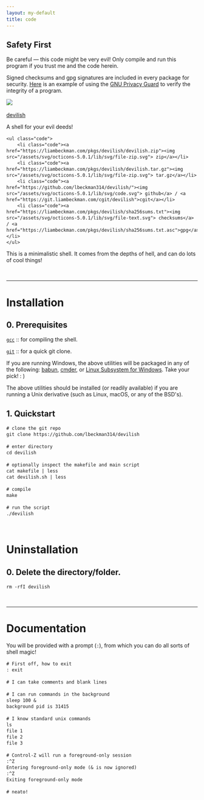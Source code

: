 ```yaml
---
layout: my-default
title: code
---
```


<div class="safety">
    <h2>Safety First</h2>
    <p>
        Be careful — this code might be very evil! Only compile and run this program if you trust me and the code herein.
    </p>
    <p>
        Signed checksums and gpg signatures are included in every package for security. <a href="/code#security">Here</a> is an example of using the <a href="https://www.gnupg.org/">GNU Privacy Guard</a> to verify the integrity of a program.
    </p>
</div>

<div class="container">


<div class="code-main">
    <a href="https://www.github.com/lbeckman314/devilish"><img class="center" src="/assets/png/devilish.png"></a>
    <div class="border-code"></div>
    <p class="center">
    <a id="title" href="https://www.github.com/lbeckman314/devilish">devilish</a></p>
    <p class = "code">A shell for your evil deeds!</p>

    <ul class="code">
        <li class="code"><a href="https://liambeckman.com/pkgs/devilish/devilish.zip"><img src="/assets/svg/octicons-5.0.1/lib/svg/file-zip.svg"> zip</a></li>
        <li class="code"><a href="https://liambeckman.com/pkgs/devilish/devilish.tar.gz"><img src="/assets/svg/octicons-5.0.1/lib/svg/file-zip.svg"> tar.gz</a></li>
        <li class="code"><a href="https://github.com/lbeckman314/devilish/"><img src="/assets/svg/octicons-5.0.1/lib/svg/code.svg"> github</a> / <a href="https://git.liambeckman.com/cgit/devilish">cgit</a></li>
        <li class="code"><a href="https://liambeckman.com/pkgs/devilish/sha256sums.txt"><img src="/assets/svg/octicons-5.0.1/lib/svg/file-text.svg"> checksums</a> / <a href="https://liambeckman.com/pkgs/devilish/sha256sums.txt.asc">gpg</a></li>
    </ul>

  </div>


</div>

This is a minimalistic shell. It comes from the depths of hell, and can do lots of cool things!

<br />
<hr />

# Installation

<h2 class="code">0. Prerequisites</h2>

[`gcc`](https://gcc.gnu.org/) :: for compiling the shell.

[`git`](https://git-scm.com/) :: for a quick git clone.

If you are running Windows, the above utilities will be packaged in any of the following: [babun](https://babun.github.io/), [cmder](http://cmder.net/), or [Linux Subsystem for Windows](https://docs.microsoft.com/en-us/windows/wsl/install-win10). Take your pick! : )

The above utilities should be installed (or readily available) if you are running a Unix derivative (such as Linux, macOS, or any of the BSD's).

<h2 class="code">1. Quickstart</h2>

```shell
# clone the git repo
git clone https://github.com/lbeckman314/devilish

# enter directory
cd devilish

# optionally inspect the makefile and main script
cat makefile | less
cat devilish.sh | less

# compile
make

# run the script
./devilish
```

<br />

# Uninstallation


<h2 class="code">0. Delete the directory/folder.</h2>

```shell
rm -rfI devilish
```

<br />
<hr />

# Documentation

You will be provided with a prompt (`:`), from which you can do all sorts of shell magic!

```shell
# First off, how to exit
: exit

# I can take comments and blank lines

# I can run commands in the background
sleep 100 &
background pid is 31415

# I know standard unix commands
ls
file 1
file 2
file 3

# Control-Z will run a foreground-only session
:^Z
Entering foreground-only mode (& is now ignored)
:^Z
Exiting foreground-only mode

# neato!
```
